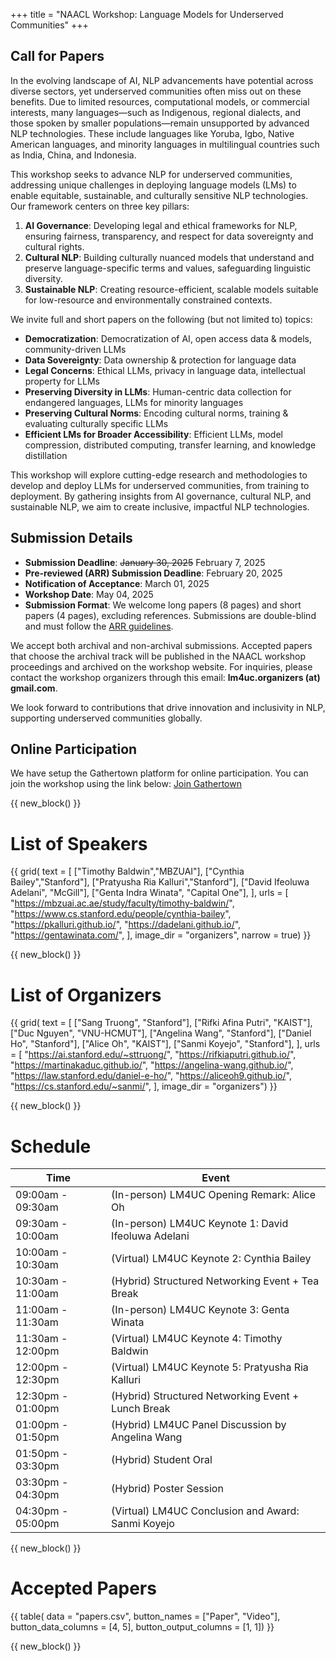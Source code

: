 +++
title = "NAACL Workshop: Language Models for Underserved Communities"
+++

## Call for Papers

In the evolving landscape of AI, NLP advancements have potential across diverse sectors, yet underserved communities often miss out on these benefits. Due to limited resources, computational models, or commercial interests, many languages—such as Indigenous, regional dialects, and those spoken by smaller populations—remain unsupported by advanced NLP technologies. These include languages like Yoruba, Igbo, Native American languages, and minority languages in multilingual countries such as India, China, and Indonesia.

This workshop seeks to advance NLP for underserved communities, addressing unique challenges in deploying language models (LMs) to enable equitable, sustainable, and culturally sensitive NLP technologies. Our framework centers on three key pillars:

1. **AI Governance**: Developing legal and ethical frameworks for NLP, ensuring fairness, transparency, and respect for data sovereignty and cultural rights.
2. **Cultural NLP**: Building culturally nuanced models that understand and preserve language-specific terms and values, safeguarding linguistic diversity.
3. **Sustainable NLP**: Creating resource-efficient, scalable models suitable for low-resource and environmentally constrained contexts.

We invite full and short papers on the following (but not limited to) topics:

- **Democratization**: Democratization of AI, open access data & models, community-driven LLMs
- **Data Sovereignty**: Data ownership & protection for language data
- **Legal Concerns**: Ethical LLMs, privacy in language data, intellectual property for LLMs
- **Preserving Diversity in LLMs**: Human-centric data collection for endangered languages, LLMs for minority languages
- **Preserving Cultural Norms**: Encoding cultural norms, training & evaluating culturally specific LLMs
- **Efficient LMs for Broader Accessibility**: Efficient LLMs, model compression, distributed computing, transfer learning, and knowledge distillation

This workshop will explore cutting-edge research and methodologies to develop and deploy LLMs for underserved communities, from training to deployment. By gathering insights from AI governance, cultural NLP, and sustainable NLP, we aim to create inclusive, impactful NLP technologies.

## Submission Details
- **Submission Deadline**: <s>January 30, 2025</s> February 7, 2025
- **Pre-reviewed (ARR) Submission Deadline**: February 20, 2025
- **Notification of Acceptance**: March 01, 2025
- **Workshop Date**: May 04, 2025
- **Submission Format**: We welcome long papers (8 pages) and short papers (4 pages), excluding references. Submissions are double-blind and must follow the [ARR guidelines](https://aclrollingreview.org/cfp#paper-submission-information).

We accept both archival and non-archival submissions. Accepted papers that choose the archival track will be published in the NAACL workshop proceedings and archived on the workshop website. For inquiries, please contact the workshop organizers through this email: **lm4uc.organizers (at) gmail.com**.

We look forward to contributions that drive innovation and inclusivity in NLP, supporting underserved communities globally. 

## Online Participation
We have setup the Gathertown platform for online participation. You can join the workshop using the link below:
[Join Gathertown](https://app.gather.town/invite?token=ILPoB62bSBWo3jeqBgdt)

{{ new_block() }}



# List of Speakers

{{ grid(
    text = [
        ["Timothy Baldwin","MBZUAI"], 
        ["Cynthia Bailey","Stanford"],
        ["Pratyusha Ria Kalluri","Stanford"],
        ["David Ifeoluwa Adelani", "McGill"],
        ["Genta Indra Winata", "Capital One"],
    ],
    urls = [
        "https://mbzuai.ac.ae/study/faculty/timothy-baldwin/",
        "https://www.cs.stanford.edu/people/cynthia-bailey",
        "https://pkalluri.github.io/",
        "https://dadelani.github.io/",
        "https://gentawinata.com/",
    ],
    image_dir = "organizers",
    narrow = true) }}



{{ new_block() }}



# List of Organizers

{{ grid(
    text = [
        ["Sang Truong", "Stanford"],
        ["Rifki Afina Putri", "KAIST"],
        ["Duc Nguyen", "VNU-HCMUT"],
        ["Angelina Wang", "Stanford"],
        ["Daniel Ho", "Stanford"],
        ["Alice Oh", "KAIST"],
        ["Sanmi Koyejo", "Stanford"],
    ],
    urls = [
        "https://ai.stanford.edu/~sttruong/",
        "https://rifkiaputri.github.io/",
        "https://martinakaduc.github.io/",
        "https://angelina-wang.github.io/",
        "https://law.stanford.edu/daniel-e-ho/",
        "https://aliceoh9.github.io/",
        "https://cs.stanford.edu/~sanmi/",
    ],
    image_dir = "organizers") }}


{{ new_block() }}



# Schedule

| Time              | Event                                                               |
|-------------------|---------------------------------------------------------------------|
| 09:00am - 09:30am | (In-person) LM4UC Opening Remark: Alice Oh                          |
| 09:30am - 10:00am | (In-person) LM4UC Keynote 1: David Ifeoluwa Adelani                 |
| 10:00am - 10:30am | (Virtual) LM4UC Keynote 2: Cynthia Bailey                             |
| 10:30am - 11:00am | (Hybrid) Structured Networking Event + Tea Break                    |
| 11:00am - 11:30am | (In-person) LM4UC Keynote 3: Genta Winata                           |
| 11:30am - 12:00pm | (Virtual) LM4UC Keynote 4: Timothy Baldwin                          |
| 12:00pm - 12:30pm | (Virtual) LM4UC Keynote 5: Pratyusha Ria Kalluri                    |
| 12:30pm - 01:00pm | (Hybrid) Structured Networking Event + Lunch Break                  |
| 01:00pm - 01:50pm | (Hybrid) LM4UC Panel Discussion by Angelina Wang                    |
| 01:50pm - 03:30pm | (Hybrid) Student Oral                                               |
| 03:30pm - 04:30pm | (Hybrid) Poster Session                                             |
| 04:30pm - 05:00pm | (Virtual) LM4UC Conclusion and Award: Sanmi Koyejo                  |



{{ new_block() }}



# Accepted Papers

{{ table(
    data = "papers.csv", 
    button_names = ["Paper", "Video"], 
    button_data_columns = [4, 5],
    button_output_columns = [1, 1]) }}



{{ new_block() }}
